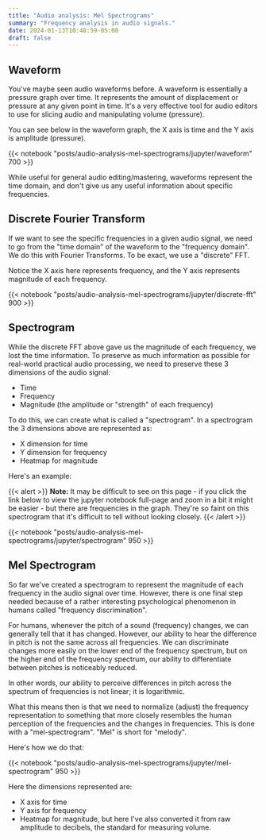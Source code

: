 ```yaml
---
title: "Audio analysis: Mel Spectrograms"
summary: "Frequency analysis in audio signals."
date: 2024-01-13T10:48:59-05:00
draft: false
---
```


## Waveform

You've maybe seen audio waveforms before. A waveform is essentially a pressure graph over time. It represents the amount of displacement or pressure at any given point in time. It's a very effective tool for audio editors to use for slicing audio and manipulating volume (pressure).

You can see below in the waveform graph, the X axis is time and the Y axis is amplitude (pressure).

{{< notebook "posts/audio-analysis-mel-spectrograms/jupyter/waveform" 700 >}}

While useful for general audio editing/mastering, waveforms represent the time domain, and don't give us any useful information about specific frequencies.

## Discrete Fourier Transform

If we want to see the specific frequencies in a given audio signal, we need to go from the "time domain" of the waveform to the "frequency domain". We do this with Fourier Transforms. To be exact, we use a "discrete" FFT.

Notice the X axis here represents frequency, and the Y axis represents magnitude of each frequency.

{{< notebook "posts/audio-analysis-mel-spectrograms/jupyter/discrete-fft" 900 >}}

## Spectrogram

While the discrete FFT above gave us the magnitude of each frequency, we lost the time information. To preserve as much information as possible for real-world practical audio processing, we need to preserve these 3 dimensions of the audio signal:

- Time
- Frequency
- Magnitude (the amplitude or "strength" of each frequency)

To do this, we can create what is called a "spectrogram". In a spectrogram the 3 dimensions above are represented as:

- X dimension for time
- Y dimension for frequency
- Heatmap for magnitude

Here's an example:

{{< alert >}}
**Note:** It may be difficult to see on this page - if you click the link below to view the jupyter notebook full-page and zoom in a bit it might be easier - but there are frequencies in the graph. They're so faint on this spectrogram that it's difficult to tell without looking closely.
{{< /alert >}}

{{< notebook "posts/audio-analysis-mel-spectrograms/jupyter/spectrogram" 950 >}}

## Mel Spectrogram

So far we've created a spectrogram to represent the magnitude of each frequency in the audio signal over time. However, there is one final step needed because of a rather interesting psychological phenomenon in humans called "frequency discrimination".

For humans, whenever the pitch of a sound (frequency) changes, we can generally tell that it has changed. However, our ability to hear the difference in pitch is not the same across all frequencies. We can discriminate changes more easily on the lower end of the frequency spectrum, but on the higher end of the frequency spectrum, our ability to differentiate between pitches is noticeably reduced.

In other words, our ability to perceive differences in pitch across the spectrum of frequencies is not linear; it is logarithmic.

What this means then is that we need to normalize (adjust) the frequency representation to something that more closely resembles the human perception of the frequencies and the changes in frequencies. This is done with a "mel-spectrogram". "Mel" is short for "melody".

Here's how we do that:

{{< notebook "posts/audio-analysis-mel-spectrograms/jupyter/mel-spectrogram" 950 >}}

Here the dimensions represented are:

- X axis for time
- Y axis for frequency
- Heatmap for magnitude, but here I've also converted it from raw amplitude to decibels, the standard for measuring volume.
